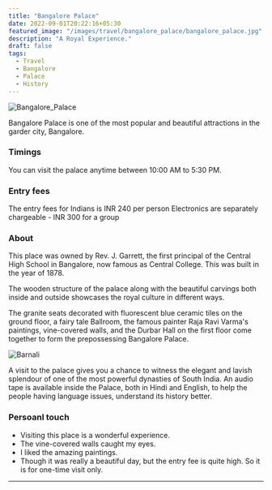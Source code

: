 ```yaml
---
title: "Bangalore Palace"
date: 2022-09-01T20:22:16+05:30
featured_image: "/images/travel/bangalore_palace/bangalore_palace.jpg"
description: "A Royal Experience."
draft: false
tags:
  - Travel
  - Bangalore
  - Palace
  - History
---
```


![Bangalore_Palace](/images/travel/bangalore_palace/bangalore_palace.jpg)

Bangalore Palace is one of the most popular and beautiful attractions in the garder city, Bangalore.


### Timings

You can visit the palace anytime between 10:00 AM to 5:30 PM.


### Entry fees

The entry fees for Indians is INR 240 per person
Electronics are separately chargeable - INR 300 for a group


### About

This place was owned by Rev. J. Garrett, the first principal of the Central High School in Bangalore, now famous as Central College. This was built in the year of 1878.

The wooden structure of the palace along with the beautiful carvings both inside and outside showcases the royal culture in different ways.

The granite seats decorated with fluorescent blue ceramic tiles on the ground floor, a fairy tale Ballroom, the famous painter Raja Ravi Varma's paintings, vine-covered walls, and the Durbar Hall on the first floor come together to form the prepossessing Bangalore Palace.

![Barnali](/images/travel/bangalore_palace/bangalore_palace_me.jpg)

A visit to the palace gives you a chance to witness the elegant and lavish splendour of one of the most powerful dynasties of South India. An audio tape is available inside the Palace, both in Hindi and English, to help the people having language issues, understand its history better.


### Persoanl touch

  - Visiting this place is a wonderful experience.
  - The vine-covered walls caught my eyes.
  - I liked the amazing paintings.
  - Though it was really a beautiful day, but the entry fee is quite high. So it is for one-time visit only.

***
